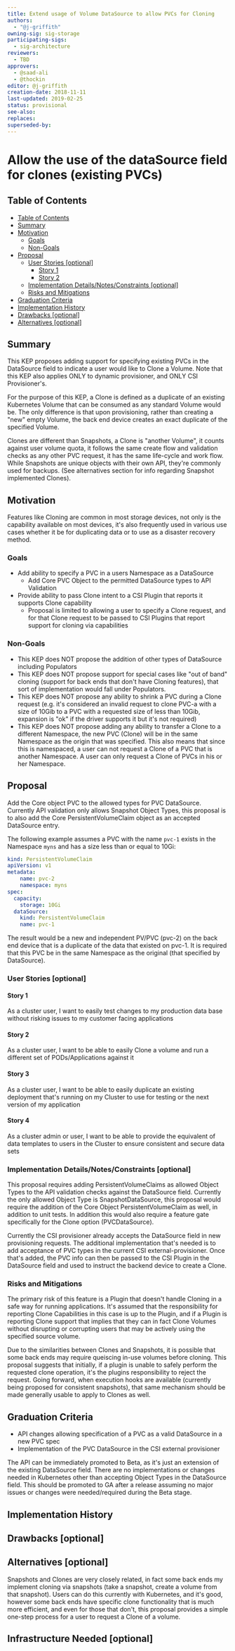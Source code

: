```yaml
---
title: Extend usage of Volume DataSource to allow PVCs for Cloning
authors:
  - "@j-griffith"
owning-sig: sig-storage
participating-sigs:
  - sig-architecture
reviewers:
  - TBD
approvers:
  - @saad-ali
  - @thockin
editor: @j-griffith
creation-date: 2018-11-11
last-updated: 2019-02-25
status: provisional
see-also:
replaces:
superseded-by:
---
```


# Allow the use of the dataSource field for clones (existing PVCs)

## Table of Contents

* [Table of Contents](#table-of-contents)
* [Summary](#summary)
* [Motivation](#motivation)
    * [Goals](#goals)
    * [Non-Goals](#non-goals)
* [Proposal](#proposal)
    * [User Stories [optional]](#user-stories-optional)
      * [Story 1](#story-1)
      * [Story 2](#story-2)
    * [Implementation Details/Notes/Constraints [optional]](#implementation-detailsnotesconstraints-optional)
    * [Risks and Mitigations](#risks-and-mitigations)
* [Graduation Criteria](#graduation-criteria)
* [Implementation History](#implementation-history)
* [Drawbacks [optional]](#drawbacks-optional)
* [Alternatives [optional]](#alternatives-optional)

[Tools for generating]: https://github.com/ekalinin/github-markdown-toc

## Summary

This KEP proposes adding support for specifying existing PVCs in the DataSource field to indicate a user would like to Clone a Volume.  Note that this KEP also applies ONLY to dynamic provisioner, and ONLY CSI Provisioner's.

For the purpose of this KEP, a Clone is defined as a duplicate of an existing Kubernetes Volume that can be consumed as any standard Volume would be.  The only difference is that upon provisioning, rather than creating a "new" empty Volume, the back end device creates an exact duplicate of the specified Volume.

Clones are different than Snapshots, a Clone is "another Volume", it counts against user volume quota, it follows the same create flow and validation checks as any other PVC request, it has the same life-cycle and work flow.  While Snapshots are unique objects with their own API, they're commonly used for backups.
(See alternatives section for info regarding Snapshot implemented Clones).

## Motivation

Features like Cloning are common in most storage devices, not only is the capability available on most devices, it's also frequently used in various use cases whether it be for duplicating data or to use as a disaster recovery method.

### Goals

* Add ability to specify a PVC in a users Namespace as a DataSource
  - Add Core PVC Object to the permitted DataSource types to API Validation
* Provide ability to pass Clone intent to a CSI Plugin that reports it supports Clone capability
  - Proposal is limited to allowing a user to specify a Clone request, and for that Clone request to be passed to CSI Plugins that report support for cloning via capabilities

### Non-Goals

* This KEP does NOT propose the addition of other types of DataSource including Populators
* This KEP does NOT propose support for special cases like "out of band" cloning (support for back ends that don't have Cloning features), that sort of implementation would fall under Populators.
* This KEP does NOT propose any ability to shrink a PVC during a Clone request (e.g. it's considered an invalid request to clone PVC-a with a size of 10Gib to a PVC with a requested size of less than 10Gib, expansion is "ok" if the driver supports it but it's not required)
* This KEP does NOT propose adding any ability to transfer a Clone to a different Namespace, the new PVC (Clone) will be in the same Namespace as the origin that was specified.  This also means that since this is namespaced, a user can not request a Clone of a PVC that is another Namespace.  A user can only request a Clone of PVCs in his or her Namespace.

## Proposal

Add the Core object PVC to the allowed types for PVC DataSource.  Currently API validation only allows Snapshot Object Types, this proposal is to also add the Core PersistentVolumeClaim object as an accepted DataSource entry.

The following example assumes a PVC with the name `pvc-1` exists in the Namespace `myns` and has a size less than or equal to 10Gi:

```yaml
kind: PersistentVolumeClaim
apiVersion: v1
metadata:
    name: pvc-2
    namespace: myns
spec:
  capacity:
    storage: 10Gi
  dataSource:
    kind: PersistentVolumeClaim
    name: pvc-1
```

The result would be a new and independent PV/PVC (pvc-2) on the back end device that is a duplicate of the data that existed on pvc-1.  It is required that this PVC be in the same Namespace as the original (that specified by DataSource).

### User Stories [optional]

#### Story 1
As a cluster user, I want to easily test changes to my production data base without risking issues to my customer facing applications

#### Story 2
As a cluster user, I want to be able to easily Clone a volume and run a different set of PODs/Applications against it

#### Story 3
As a cluster user, I want to be able to easily duplicate an existing deployment that's running on my Cluster to use for testing or the next version of my application

#### Story 4
As a cluster admin or user, I want to be able to provide the equivalent of data templates to users in the Cluster to ensure consistent and secure data sets

### Implementation Details/Notes/Constraints [optional]

This proposal requires adding PersistentVolumeClaims as allowed Object Types to the API validation checks against the DataSource field.  Currently the only allowed Object Type is SnapshotDataSource, this proposal would require the addition of the Core Object PersistentVolumeClaim as well, in addition to unit tests.  In addition this would also require a feature gate specifically for the Clone option (PVCDataSource).

Currently the CSI provisioner already accepts the DataSource field in new provisioning requests.  The additional implementation that's needed is to add acceptance of PVC types in the current CSI external-provisioner.  Once that's added, the PVC info can then be passed to the CSI Plugin in the DataSource field and used to instruct the backend device to create a Clone.

### Risks and Mitigations

The primary risk of this feature is a Plugin that doesn't handle Cloning in a safe way for running applications.  It's assumed that the responsibility for reporting Clone Capabilities in this case is up to the Plugin, and if a Plugin is reporting Clone support that implies that they can in fact Clone Volumes without disrupting or corrupting users that may be actively using the specified source volume.

Due to the similarities between Clones and Snapshots, it is possible that some back ends may require queiscing in-use volumes before cloning.  This proposal suggests that initially, if a plugin is unable to safely perform the requested clone operation, it's the plugins responsibility to reject the request.  Going forward, when execution hooks are available (currently being proposed for consistent snapshots), that same mechanism should be made generally usable to apply to Clones as well.

## Graduation Criteria
* API changes allowing specification of a PVC as a valid DataSource in a new PVC spec
* Implementation of the PVC DataSource in the CSI external provisioner

The API can be immediately promoted to Beta, as it's just an extension of the existing DataSource field.  There are no implementations or changes needed in Kubernetes other than accepting Object Types in the DataSource field.  This should be promoted to GA after a release assuming no major issues or changes were needed/required during the Beta stage.

## Implementation History

## Drawbacks [optional]

## Alternatives [optional]

Snapshots and Clones are very closely related, in fact some back ends my implement cloning via snapshots (take a snapshot, create a volume from that snapshot).  Users can do this currently with Kubernetes, and it's good, however some back ends have specific clone functionality that is much more efficient, and even for those that don't, this proposal provides a simple one-step process for a user to request a Clone of a volume.

## Infrastructure Needed [optional]

